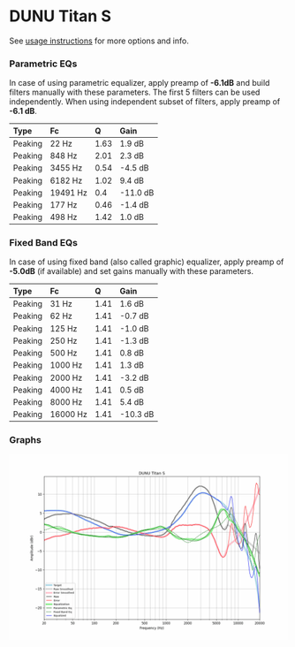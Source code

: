 # DUNU Titan S
See [usage instructions](https://github.com/jaakkopasanen/AutoEq#usage) for more options and info.

### Parametric EQs
In case of using parametric equalizer, apply preamp of **-6.1dB** and build filters manually
with these parameters. The first 5 filters can be used independently.
When using independent subset of filters, apply preamp of **-6.1 dB**.

| Type    | Fc       |    Q | Gain     |
|:--------|:---------|:-----|:---------|
| Peaking | 22 Hz    | 1.63 | 1.9 dB   |
| Peaking | 848 Hz   | 2.01 | 2.3 dB   |
| Peaking | 3455 Hz  | 0.54 | -4.5 dB  |
| Peaking | 6182 Hz  | 1.02 | 9.4 dB   |
| Peaking | 19491 Hz | 0.4  | -11.0 dB |
| Peaking | 177 Hz   | 0.46 | -1.4 dB  |
| Peaking | 498 Hz   | 1.42 | 1.0 dB   |

### Fixed Band EQs
In case of using fixed band (also called graphic) equalizer, apply preamp of **-5.0dB**
(if available) and set gains manually with these parameters.

| Type    | Fc       |    Q | Gain     |
|:--------|:---------|:-----|:---------|
| Peaking | 31 Hz    | 1.41 | 1.6 dB   |
| Peaking | 62 Hz    | 1.41 | -0.7 dB  |
| Peaking | 125 Hz   | 1.41 | -1.0 dB  |
| Peaking | 250 Hz   | 1.41 | -1.3 dB  |
| Peaking | 500 Hz   | 1.41 | 0.8 dB   |
| Peaking | 1000 Hz  | 1.41 | 1.3 dB   |
| Peaking | 2000 Hz  | 1.41 | -3.2 dB  |
| Peaking | 4000 Hz  | 1.41 | 0.5 dB   |
| Peaking | 8000 Hz  | 1.41 | 5.4 dB   |
| Peaking | 16000 Hz | 1.41 | -10.3 dB |

### Graphs
![](./DUNU%20Titan%20S.png)